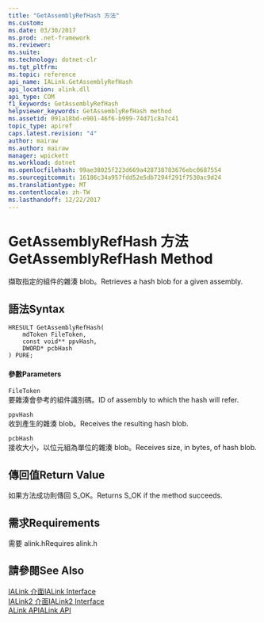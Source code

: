 ```yaml
---
title: "GetAssemblyRefHash 方法"
ms.custom: 
ms.date: 03/30/2017
ms.prod: .net-framework
ms.reviewer: 
ms.suite: 
ms.technology: dotnet-clr
ms.tgt_pltfrm: 
ms.topic: reference
api_name: IALink.GetAssemblyRefHash
api_location: alink.dll
api_type: COM
f1_keywords: GetAssemblyRefHash
helpviewer_keywords: GetAssemblyRefHash method
ms.assetid: 091a18bd-e901-46f6-b999-74d71c8a7c41
topic_type: apiref
caps.latest.revision: "4"
author: mairaw
ms.author: mairaw
manager: wpickett
ms.workload: dotnet
ms.openlocfilehash: 99ae38025f223d669a428738783676ebc0687554
ms.sourcegitcommit: 16186c34a957fdd52e5db7294f291f7530ac9d24
ms.translationtype: MT
ms.contentlocale: zh-TW
ms.lasthandoff: 12/22/2017
---
```

# <a name="getassemblyrefhash-method"></a><span data-ttu-id="9fc34-102">GetAssemblyRefHash 方法</span><span class="sxs-lookup"><span data-stu-id="9fc34-102">GetAssemblyRefHash Method</span></span>
<span data-ttu-id="9fc34-103">擷取指定的組件的雜湊 blob。</span><span class="sxs-lookup"><span data-stu-id="9fc34-103">Retrieves a hash blob for a given assembly.</span></span>  
  
## <a name="syntax"></a><span data-ttu-id="9fc34-104">語法</span><span class="sxs-lookup"><span data-stu-id="9fc34-104">Syntax</span></span>  
  
```  
HRESULT GetAssemblyRefHash(  
    mdToken FileToken,  
    const void** ppvHash,  
    DWORD* pcbHash  
) PURE;  
```  
  
#### <a name="parameters"></a><span data-ttu-id="9fc34-105">參數</span><span class="sxs-lookup"><span data-stu-id="9fc34-105">Parameters</span></span>  
 `FileToken`  
 <span data-ttu-id="9fc34-106">要雜湊會參考的組件識別碼。</span><span class="sxs-lookup"><span data-stu-id="9fc34-106">ID of assembly to which the hash will refer.</span></span>  
  
 `ppvHash`  
 <span data-ttu-id="9fc34-107">收到產生的雜湊 blob。</span><span class="sxs-lookup"><span data-stu-id="9fc34-107">Receives the resulting hash blob.</span></span>  
  
 `pcbHash`  
 <span data-ttu-id="9fc34-108">接收大小，以位元組為單位的雜湊 blob。</span><span class="sxs-lookup"><span data-stu-id="9fc34-108">Receives size, in bytes, of hash blob.</span></span>  
  
## <a name="return-value"></a><span data-ttu-id="9fc34-109">傳回值</span><span class="sxs-lookup"><span data-stu-id="9fc34-109">Return Value</span></span>  
 <span data-ttu-id="9fc34-110">如果方法成功則傳回 S_OK。</span><span class="sxs-lookup"><span data-stu-id="9fc34-110">Returns S_OK if the method succeeds.</span></span>  
  
## <a name="requirements"></a><span data-ttu-id="9fc34-111">需求</span><span class="sxs-lookup"><span data-stu-id="9fc34-111">Requirements</span></span>  
 <span data-ttu-id="9fc34-112">需要 alink.h</span><span class="sxs-lookup"><span data-stu-id="9fc34-112">Requires alink.h</span></span>  
  
## <a name="see-also"></a><span data-ttu-id="9fc34-113">請參閱</span><span class="sxs-lookup"><span data-stu-id="9fc34-113">See Also</span></span>  
 [<span data-ttu-id="9fc34-114">IALink 介面</span><span class="sxs-lookup"><span data-stu-id="9fc34-114">IALink Interface</span></span>](../../../../docs/framework/unmanaged-api/alink/ialink-interface.md)  
 [<span data-ttu-id="9fc34-115">IALink2 介面</span><span class="sxs-lookup"><span data-stu-id="9fc34-115">IALink2 Interface</span></span>](../../../../docs/framework/unmanaged-api/alink/ialink2-interface.md)  
 [<span data-ttu-id="9fc34-116">ALink API</span><span class="sxs-lookup"><span data-stu-id="9fc34-116">ALink API</span></span>](../../../../docs/framework/unmanaged-api/alink/index.md)
